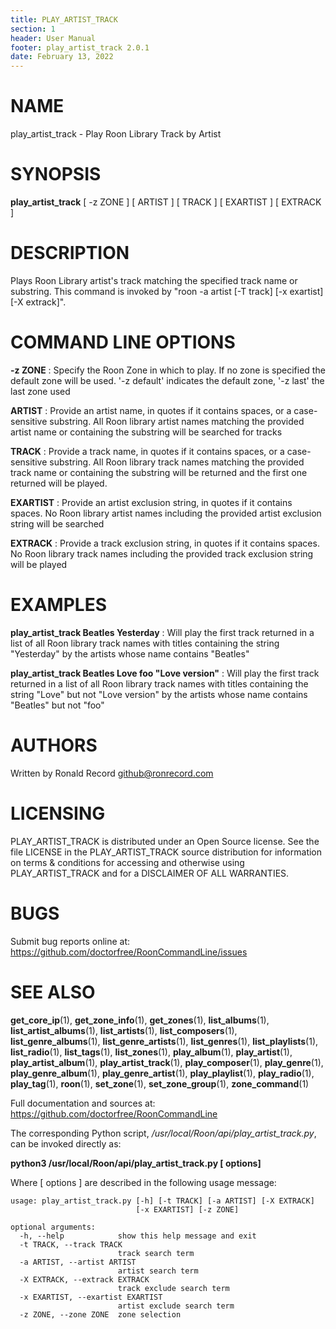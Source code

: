 ```yaml
---
title: PLAY_ARTIST_TRACK
section: 1
header: User Manual
footer: play_artist_track 2.0.1
date: February 13, 2022
---
```

# NAME
play_artist_track - Play Roon Library Track by Artist

# SYNOPSIS
**play_artist_track** [ -z ZONE ] [ ARTIST ] [ TRACK ] [ EXARTIST ] [ EXTRACK ]

# DESCRIPTION
Plays Roon Library artist's track matching the specified track name or substring. This command is invoked by "roon -a artist [-T track] [-x exartist] [-X extrack]".

# COMMAND LINE OPTIONS
**-z ZONE**
: Specify the Roon Zone in which to play. If no zone is specified the default zone will be used.  '-z default' indicates the default zone, '-z last' the last zone used

**ARTIST**
: Provide an artist name, in quotes if it contains spaces, or a case-sensitive substring. All Roon library artist names matching the provided artist name or containing the substring will be searched for tracks

**TRACK**
: Provide a track name, in quotes if it contains spaces, or a case-sensitive substring. All Roon library track names matching the provided track name or containing the substring will be returned and the first one returned will be played.

**EXARTIST**
: Provide an artist exclusion string, in quotes if it contains spaces. No Roon library artist names including the provided artist exclusion string will be searched

**EXTRACK**
: Provide a track exclusion string, in quotes if it contains spaces. No Roon library track names including the provided track exclusion string will be played

# EXAMPLES
**play_artist_track Beatles Yesterday**
: Will play the first track returned in a list of all Roon library track names with titles containing the string "Yesterday" by the artists whose name contains "Beatles"

**play_artist_track Beatles Love foo "Love version"**
: Will play the first track returned in a list of all Roon library track names with titles containing the string "Love" but not "Love version" by the artists whose name contains "Beatles" but not "foo"

# AUTHORS
Written by Ronald Record github@ronrecord.com

# LICENSING
PLAY_ARTIST_TRACK is distributed under an Open Source license.
See the file LICENSE in the PLAY_ARTIST_TRACK source distribution
for information on terms &amp; conditions for accessing and
otherwise using PLAY_ARTIST_TRACK and for a DISCLAIMER OF ALL WARRANTIES.

# BUGS
Submit bug reports online at: https://github.com/doctorfree/RoonCommandLine/issues

# SEE ALSO
**get_core_ip**(1), **get_zone_info**(1), **get_zones**(1), **list_albums**(1), **list_artist_albums**(1), **list_artists**(1), **list_composers**(1), **list_genre_albums**(1), **list_genre_artists**(1), **list_genres**(1), **list_playlists**(1), **list_radio**(1), **list_tags**(1), **list_zones**(1), **play_album**(1), **play_artist**(1), **play_artist_album**(1), **play_artist_track**(1), **play_composer**(1), **play_genre**(1), **play_genre_album**(1), **play_genre_artist**(1), **play_playlist**(1), **play_radio**(1), **play_tag**(1), **roon**(1), **set_zone**(1), **set_zone_group**(1), **zone_command**(1)

Full documentation and sources at: https://github.com/doctorfree/RoonCommandLine

The corresponding Python script, */usr/local/Roon/api/play_artist_track.py*,
can be invoked directly as:

**python3 /usr/local/Roon/api/play_artist_track.py [ options]**

Where [ options ] are described in the following usage message:

~~~~
usage: play_artist_track.py [-h] [-t TRACK] [-a ARTIST] [-X EXTRACK]
                            [-x EXARTIST] [-z ZONE]

optional arguments:
  -h, --help            show this help message and exit
  -t TRACK, --track TRACK
                        track search term
  -a ARTIST, --artist ARTIST
                        artist search term
  -X EXTRACK, --extrack EXTRACK
                        track exclude search term
  -x EXARTIST, --exartist EXARTIST
                        artist exclude search term
  -z ZONE, --zone ZONE  zone selection
~~~~

